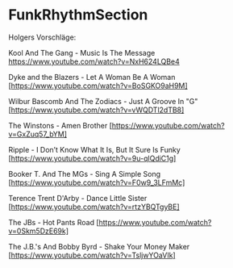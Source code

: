 # FunkRhythmSection

Holgers Vorschläge:

Kool And The Gang - Music Is The Message 
<https://www.youtube.com/watch?v=NxH624LQBe4>

Dyke and the Blazers - Let A Woman Be A Woman
[https://www.youtube.com/watch?v=BoSGKO9aH9M]

Wilbur Bascomb And The Zodiacs - Just A Groove In "G" 
[https://www.youtube.com/watch?v=vWQDTl2dTB8]

The Winstons - Amen Brother
[https://www.youtube.com/watch?v=GxZuq57_bYM]

Ripple - I Don’t Know What It Is, But It Sure Is Funky
[https://www.youtube.com/watch?v=9u-qlQdiC1g]

Booker T. And The MGs - Sing A Simple Song 
[https://www.youtube.com/watch?v=F0w9_3LFmMc]

Terence Trent D'Arby - Dance Little Sister 
[https://www.youtube.com/watch?v=rtzYBQTgyBE]

The JBs - Hot Pants Road 
[https://www.youtube.com/watch?v=0Skm5DzE69k]

The J.B.'s And Bobby Byrd - Shake Your Money Maker
[https://www.youtube.com/watch?v=TsljwYOaVIk]

